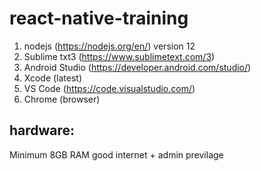 # react-native-training


1. nodejs (https://nodejs.org/en/) version 12
2. Sublime txt3 (https://www.sublimetext.com/3)
3. Android Studio (https://developer.android.com/studio/)
4. Xcode (latest)
5. VS Code (https://code.visualstudio.com/)
6. Chrome (browser)


hardware:
---
Minimum 8GB RAM
good internet + admin previlage
